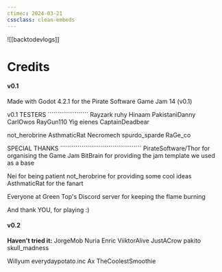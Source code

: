 ```yaml
---
ctime:: 2024-03-21
cssclass: clean-embeds
---
```

![[backtodevlogs]]
# Credits

#### v0.1

Made with Godot 4.2.1
for the Pirate Software Game Jam 14 (v0.1)


v0.1 TESTERS
´´´´´´´´´´´´´´´´´´´´´
Rayzark
ruhy
Hinaam
PakistaniDanny
CarlOwos
RayGun110
Yig
eienes
CaptainDeadbear

not_herobrine
AsthmaticRat
Necromech
spurdo_sparde
RaGe_co


SPECIAL THANKS
´´´´´´´´´´´´´´´´´´´´´´´´´´´´´´´´´´´´´´´´´´
PirateSoftware/Thor for organising the Game Jam
BitBrain for providing the jam template we used as a base

Nei for being patient
not_herobrine for providing some cool ideas
AsthmaticRat for the fanart

Everyone at Green Top's Discord server for keeping the flame burning

And thank YOU, for playing :)



#### v0.2

**Haven't tried it:**
JorgeMob
Nuria
Enric
ViiktorAlive
JustACrow
pakito
skull_madness

Willyum
everydaypotato.inc
Ax
TheCoolestSmoothie



